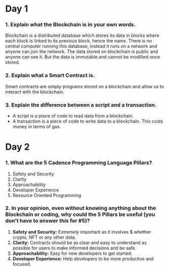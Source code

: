 # Day 1

### 1. Explain what the Blockchain is in your own words. 

Blockchain is a distributed database which stores its data in blocks where each block is linked to its previous block, hence the name. There is no central computer running this database, instead it runs on a network and anyone can join the network. The data stored on blockchain is public and anyone can see it. But the data is immutable and cannot be modified once stored.

### 2. Explain what a Smart Contract is.

Smart contracts are simply programs stored on a blockchain and allow us to interact with the blockchain.

### 3. Explain the difference between a script and a transaction.

- A script is a piece of code to read data from a blockchain.
- A transaction is a piece of code to write data to a blockchain. This costs money in terms of gas.

# Day 2

### 1. What are the 5 Cadence Programming Language Pillars?

1. Safety and Security
2. Clarity
3. Approachability
4. Developer Experience
5. Resource Oriented Programming

### 2. In your opinion, even without knowing anything about the Blockchain or coding, why could the 5 Pillars be useful (you don't have to answer this for #5)?

1. **Safety and Security:** Extremely important as it involves $ whether crypto, NFT or any other data.
2. **Clarity:** Contracts should be as clear and easy to understand as possible for users to make informed decisions and be safe. 
3. **Approachability:** Easy for new developers to get started.
4. **Developer Experience:** Help developers to be more productive and focused.
